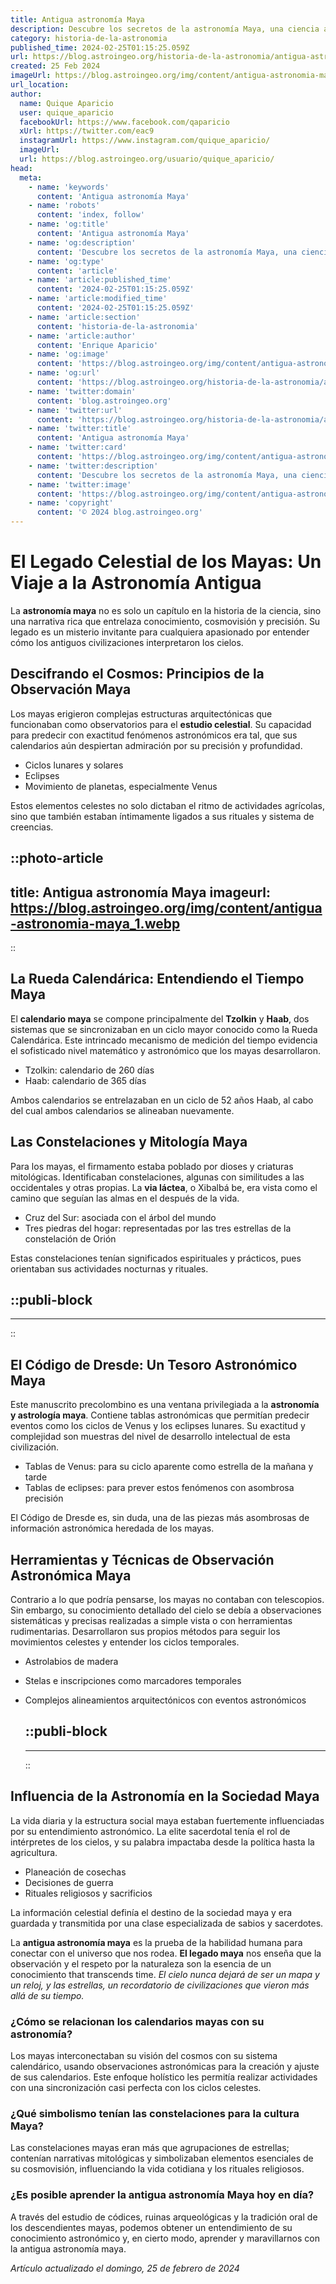 ```yaml
---
title: Antigua astronomía Maya
description: Descubre los secretos de la astronomía Maya, una ciencia avanzada que marcó su cultura y entendimiento del cosmos. Explora con nosotros este misticismo ancestral.
category: historia-de-la-astronomia
published_time: 2024-02-25T01:15:25.059Z
url: https://blog.astroingeo.org/historia-de-la-astronomia/antigua-astronomia-maya
created: 25 Feb 2024
imageUrl: https://blog.astroingeo.org/img/content/antigua-astronomia-maya_1.webp
url_location:
author:
  name: Quique Aparicio
  user: quique_aparicio
  facebookUrl: https://www.facebook.com/qaparicio
  xUrl: https://twitter.com/eac9
  instagramUrl: https://www.instagram.com/quique_aparicio/
  imageUrl: 
  url: https://blog.astroingeo.org/usuario/quique_aparicio/
head:
  meta:
    - name: 'keywords'
      content: 'Antigua astronomía Maya'
    - name: 'robots'
      content: 'index, follow'
    - name: 'og:title'
      content: 'Antigua astronomía Maya'
    - name: 'og:description'
      content: 'Descubre los secretos de la astronomía Maya, una ciencia avanzada que marcó su cultura y entendimiento del cosmos. Explora con nosotros este misticismo ancestral.'
    - name: 'og:type'
      content: 'article'
    - name: 'article:published_time'
      content: '2024-02-25T01:15:25.059Z'
    - name: 'article:modified_time'
      content: '2024-02-25T01:15:25.059Z'
    - name: 'article:section'
      content: 'historia-de-la-astronomia'
    - name: 'article:author'
      content: 'Enrique Aparicio'
    - name: 'og:image'
      content: 'https://blog.astroingeo.org/img/content/antigua-astronomia-maya_1.webp'
    - name: 'og:url'
      content: 'https://blog.astroingeo.org/historia-de-la-astronomia/antigua-astronomia-maya'
    - name: 'twitter:domain'
      content: 'blog.astroingeo.org'
    - name: 'twitter:url'
      content: 'https://blog.astroingeo.org/historia-de-la-astronomia/antigua-astronomia-maya'
    - name: 'twitter:title'
      content: 'Antigua astronomía Maya'
    - name: 'twitter:card'
      content: 'https://blog.astroingeo.org/img/content/antigua-astronomia-maya_1.webp'
    - name: 'twitter:description'
      content: 'Descubre los secretos de la astronomía Maya, una ciencia avanzada que marcó su cultura y entendimiento del cosmos. Explora con nosotros este misticismo ancestral.'
    - name: 'twitter:image'
      content: 'https://blog.astroingeo.org/img/content/antigua-astronomia-maya_1.webp'
    - name: 'copyright'
      content: '© 2024 blog.astroingeo.org'
---
```

# El Legado Celestial de los Mayas: Un Viaje a la Astronomía Antigua

La **astronomía maya** no es solo un capítulo en la historia de la ciencia, sino una narrativa rica que entrelaza conocimiento, cosmovisión y precisión. Su legado es un misterio invitante para cualquiera apasionado por entender cómo los antiguos civilizaciones interpretaron los cielos.

## Descifrando el Cosmos: Principios de la Observación Maya

Los mayas erigieron complejas estructuras arquitectónicas que funcionaban como observatorios para el **estudio celestial**. Su capacidad para predecir con exactitud fenómenos astronómicos era tal, que sus calendarios aún despiertan admiración por su precisión y profundidad.

- Ciclos lunares y solares
- Eclipses
- Movimiento de planetas, especialmente Venus

Estos elementos celestes no solo dictaban el ritmo de actividades agrícolas, sino que también estaban íntimamente ligados a sus rituales y sistema de creencias.


::photo-article
---
title: Antigua astronomía Maya
imageurl: https://blog.astroingeo.org/img/content/antigua-astronomia-maya_1.webp
---
::



## La Rueda Calendárica: Entendiendo el Tiempo Maya

El **calendario maya** se compone principalmente del **Tzolkin** y **Haab**, dos sistemas que se sincronizaban en un ciclo mayor conocido como la Rueda Calendárica. Este intrincado mecanismo de medición del tiempo evidencia el sofisticado nivel matemático y astronómico que los mayas desarrollaron.

- Tzolkin: calendario de 260 días
- Haab: calendario de 365 días

Ambos calendarios se entrelazaban en un ciclo de 52 años Haab, al cabo del cual ambos calendarios se alineaban nuevamente.

## Las Constelaciones y Mitología Maya

Para los mayas, el firmamento estaba poblado por dioses y criaturas mitológicas. Identificaban constelaciones, algunas con similitudes a las occidentales y otras propias. La **via láctea**, o Xibalbá be, era vista como el camino que seguían las almas en el después de la vida.

- Cruz del Sur: asociada con el árbol del mundo
- Tres piedras del hogar: representadas por las tres estrellas de la constelación de Orión

Estas constelaciones tenían significados espirituales y prácticos, pues orientaban sus actividades nocturnas y rituales.


  ::publi-block
  ---
  ---
  ::
  
  

## El Código de Dresde: Un Tesoro Astronómico Maya

Este manuscrito precolombino es una ventana privilegiada a la **astronomía y astrología maya**. Contiene tablas astronómicas que permitían predecir eventos como los ciclos de Venus y los eclipses lunares. Su exactitud y complejidad son muestras del nivel de desarrollo intelectual de esta civilización.

- Tablas de Venus: para su ciclo aparente como estrella de la mañana y tarde
- Tablas de eclipses: para prever estos fenómenos con asombrosa precisión

El Código de Dresde es, sin duda, una de las piezas más asombrosas de información astronómica heredada de los mayas.

## Herramientas y Técnicas de Observación Astronómica Maya

Contrario a lo que podría pensarse, los mayas no contaban con telescopios. Sin embargo, su conocimiento detallado del cielo se debía a observaciones sistemáticas y precisas realizadas a simple vista o con herramientas rudimentarias. Desarrollaron sus propios métodos para seguir los movimientos celestes y entender los ciclos temporales.

- Astrolabios de madera
- Stelas e inscripciones como marcadores temporales
- Complejos alineamientos arquitectónicos con eventos astronómicos


  ::publi-block
  ---
  ---
  ::
  
  

## Influencia de la Astronomía en la Sociedad Maya

La vida diaria y la estructura social maya estaban fuertemente influenciadas por su entendimiento astronómico. La elite sacerdotal tenía el rol de intérpretes de los cielos, y su palabra impactaba desde la política hasta la agricultura.

- Planeación de cosechas
- Decisiones de guerra
- Rituales religiosos y sacrificios

La información celestial definía el destino de la sociedad maya y era guardada y transmitida por una clase especializada de sabios y sacerdotes.

La **antigua astronomía maya** es la prueba de la habilidad humana para conectar con el universo que nos rodea. **El legado maya** nos enseña que la observación y el respeto por la naturaleza son la esencia de un conocimiento that transcends time. *El cielo nunca dejará de ser un mapa y un reloj, y las estrellas, un recordatorio de civilizaciones que vieron más allá de su tiempo.*

### ¿Cómo se relacionan los calendarios mayas con su astronomía?

Los mayas interconectaban su visión del cosmos con su sistema calendárico, usando observaciones astronómicas para la creación y ajuste de sus calendarios. Este enfoque holístico les permitía realizar actividades con una sincronización casi perfecta con los ciclos celestes.

### ¿Qué simbolismo tenían las constelaciones para la cultura Maya?

Las constelaciones mayas eran más que agrupaciones de estrellas; contenían narrativas mitológicas y simbolizaban elementos esenciales de su cosmovisión, influenciando la vida cotidiana y los rituales religiosos.

### ¿Es posible aprender la antigua astronomía Maya hoy en día?

A través del estudio de códices, ruinas arqueológicas y la tradición oral de los descendientes mayas, podemos obtener un entendimiento de su conocimiento astronómico y, en cierto modo, aprender y maravillarnos con la antigua astronomía maya.

_Artículo actualizado el domingo, 25 de febrero de 2024_